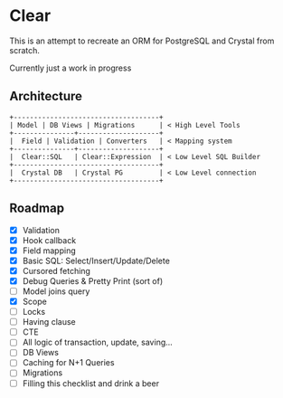 # Clear

This is an attempt to recreate an ORM for PostgreSQL and Crystal from scratch.

Currently just a work in progress

## Architecture

```
+------------------------------------+
| Model | DB Views | Migrations      | < High Level Tools
+---------------+--------------------+
|  Field | Validation | Converters   | < Mapping system
+---------------+--------------------+
|  Clear::SQL   | Clear::Expression  | < Low Level SQL Builder
+------------------------------------+
|  Crystal DB   | Crystal PG         | < Low Level connection
+------------------------------------+
```

## Roadmap

- [X] Validation
- [X] Hook callback
- [X] Field mapping
- [X] Basic SQL: Select/Insert/Update/Delete
- [X] Cursored fetching
- [X] Debug Queries & Pretty Print (sort of)
- [ ] Model joins query
- [X] Scope
- [ ] Locks
- [ ] Having clause
- [ ] CTE
- [ ] All logic of transaction, update, saving...
- [ ] DB Views
- [ ] Caching for N+1 Queries
- [ ] Migrations
- [ ] Filling this checklist and drink a beer